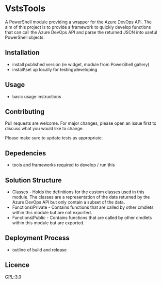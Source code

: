 # VstsTools

A PowerShell module providing a wrapper for the Azure DevOps API.  The aim of this project is to provide a framework to quickly develop functions that can call the Azure DevOps API and parse the returned JSON into useful PowerShell objects.

## Installation

- install published version (ie widget, module from PowerShell gallery)
- install\set up locally for testing\developing

## Usage

- basic usage instructions

## Contributing

Pull requests are welcome. For major changes, please open an issue first to discuss what you would like to change.

Please make sure to update tests as appropriate.

## Depedencies

- tools and frameworks required to develop / run this

## Solution Structure

* Classes - Holds the definitions for the custom classes used in this module.  The classes are a representation of the data returned by the Azure DevOps API but only contain a subset of the data.
* Functions\Private - Contains functions that are called by other cmdlets within this module but are not exported.
* Functions\Public - Contains functions that are called by other cmdlets within this module but are exported.

## Deployment Process

- outline of build and release

## Licence

[GPL-3.0](/LICENSE)

